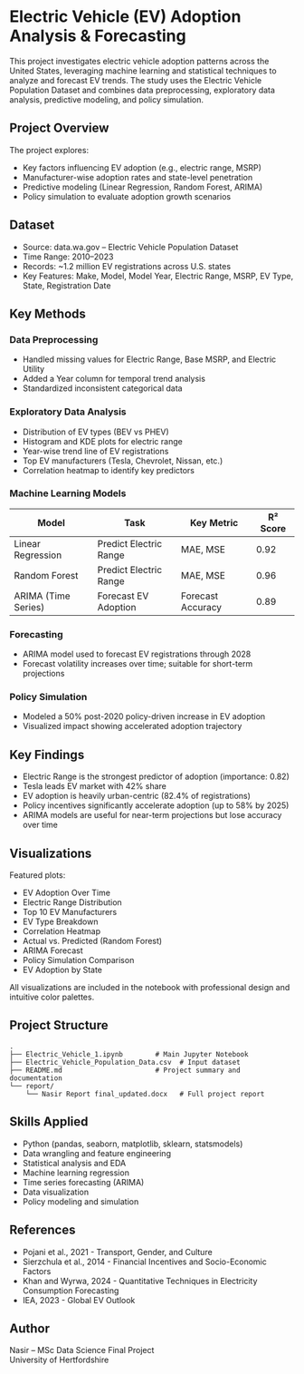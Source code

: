 
# Electric Vehicle (EV) Adoption Analysis & Forecasting

This project investigates electric vehicle adoption patterns across the United States, leveraging machine learning and statistical techniques to analyze and forecast EV trends. The study uses the Electric Vehicle Population Dataset and combines data preprocessing, exploratory data analysis, predictive modeling, and policy simulation.

## Project Overview

The project explores:

- Key factors influencing EV adoption (e.g., electric range, MSRP)
- Manufacturer-wise adoption rates and state-level penetration
- Predictive modeling (Linear Regression, Random Forest, ARIMA)
- Policy simulation to evaluate adoption growth scenarios

## Dataset

- Source: data.wa.gov – Electric Vehicle Population Dataset
- Time Range: 2010–2023
- Records: ~1.2 million EV registrations across U.S. states
- Key Features: Make, Model, Model Year, Electric Range, MSRP, EV Type, State, Registration Date

## Key Methods

### Data Preprocessing

- Handled missing values for Electric Range, Base MSRP, and Electric Utility
- Added a Year column for temporal trend analysis
- Standardized inconsistent categorical data

### Exploratory Data Analysis

- Distribution of EV types (BEV vs PHEV)
- Histogram and KDE plots for electric range
- Year-wise trend line of EV registrations
- Top EV manufacturers (Tesla, Chevrolet, Nissan, etc.)
- Correlation heatmap to identify key predictors

### Machine Learning Models

| Model                | Task                  | Key Metric       | R² Score |
|----------------------|------------------------|------------------|----------|
| Linear Regression    | Predict Electric Range | MAE, MSE          | 0.92     |
| Random Forest        | Predict Electric Range | MAE, MSE          | 0.96     |
| ARIMA (Time Series)  | Forecast EV Adoption   | Forecast Accuracy | 0.89     |

### Forecasting

- ARIMA model used to forecast EV registrations through 2028
- Forecast volatility increases over time; suitable for short-term projections

### Policy Simulation

- Modeled a 50% post-2020 policy-driven increase in EV adoption
- Visualized impact showing accelerated adoption trajectory

## Key Findings

- Electric Range is the strongest predictor of adoption (importance: 0.82)
- Tesla leads EV market with 42% share
- EV adoption is heavily urban-centric (82.4% of registrations)
- Policy incentives significantly accelerate adoption (up to 58% by 2025)
- ARIMA models are useful for near-term projections but lose accuracy over time

## Visualizations

Featured plots:

- EV Adoption Over Time
- Electric Range Distribution
- Top 10 EV Manufacturers
- EV Type Breakdown
- Correlation Heatmap
- Actual vs. Predicted (Random Forest)
- ARIMA Forecast
- Policy Simulation Comparison
- EV Adoption by State

All visualizations are included in the notebook with professional design and intuitive color palettes.

## Project Structure

```
.
├── Electric_Vehicle_1.ipynb        # Main Jupyter Notebook
├── Electric_Vehicle_Population_Data.csv  # Input dataset
├── README.md                       # Project summary and documentation
└── report/
    └── Nasir Report final_updated.docx   # Full project report
```

## Skills Applied

- Python (pandas, seaborn, matplotlib, sklearn, statsmodels)
- Data wrangling and feature engineering
- Statistical analysis and EDA
- Machine learning regression
- Time series forecasting (ARIMA)
- Data visualization
- Policy modeling and simulation

## References

- Pojani et al., 2021 - Transport, Gender, and Culture
- Sierzchula et al., 2014 - Financial Incentives and Socio-Economic Factors
- Khan and Wyrwa, 2024 - Quantitative Techniques in Electricity Consumption Forecasting
- IEA, 2023 - Global EV Outlook

## Author

Nasir – MSc Data Science Final Project  
University of Hertfordshire  

